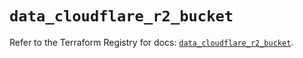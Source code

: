# `data_cloudflare_r2_bucket`

Refer to the Terraform Registry for docs: [`data_cloudflare_r2_bucket`](https://registry.terraform.io/providers/cloudflare/cloudflare/5.7.0/docs/data-sources/r2_bucket).

